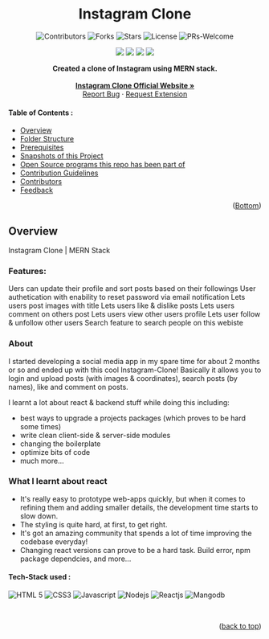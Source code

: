 <div id="top"></div>

<h1 align="center"> Instagram Clone </h1>



<!-- ---------------------------------------------------------------------------------------------------------------------- -->

<div align="center">

![Contributors](https://img.shields.io/github/contributors/riyajha2305/Instagram-Clone?style=for-the-badge)
  ![Forks](https://img.shields.io/github/forks/riyajha2305/Instagram-Clone?style=for-the-badge)
![Stars](https://img.shields.io/github/stars/riyajha2305/Instagram-Clone?style=for-the-badge)
![License](https://img.shields.io/github/license/riyajha2305/Instagram-Clone?style=for-the-badge)
![PRs-Welcome](https://img.shields.io/badge/PRs-welcome-brightgreen.svg?style=for-the-badge)  

![](https://img.shields.io/github/issues-raw/riyajha2305/Instagram-Clone?color=orange&style=for-the-badge)
![](https://img.shields.io/github/issues-closed/riyajha2305/Instagram-Clone?style=for-the-badge)
![](https://img.shields.io/github/issues-pr/riyajha2305/Instagram-Clone?style=for-the-badge)
![](https://img.shields.io/github/issues-pr-closed-raw/riyajha2305/Instagram-Clone?style=for-the-badge)
  
</div>



<!-- ---------------------------------------------------------------------------------------------------------------------- -->

<p align="center">
  <strong> Created a clone of Instagram using MERN stack. </strong>
    <br />
  <br />
    <a href="https://instaclone2305.herokuapp.com/"><strong>Instagram Clone Official Website »</strong></a>
    <br />
    <a href="https://github.com/riyajha2305/Instagram-Clone/issues">Report Bug</a>
    ·
    <a href="https://github.com/riyajha2305/Instagram-Clone/issues">Request Extension </a>
  </p>




<!-- ---------------------------------------------------------------------------------------------------------------------- -->
<!-- TABLE OF CONTENTS --> 

#### Table of Contents :
* [Overview](#Overview)
* [Folder Structure](#Folder-Structure)
* [Prerequisites](#Prerequisites)
* [Snapshots of this Project](#Snapshots-of-this-Project)
* [Open Source programs this repo has been part of](#Open-Source-programs-this-repo-has-been-part-of)
* [Contribution Guidelines](#Contribution-Guidelines)
* [Contributors](#Contributors)
* [Feedback](#Feedback)


  
<p align="right">(<a href="#Bottom">Bottom</a>)</p>

<!-- ------------------------------------------------------------------------------------------------------------------------------------------------------ -->
<!-- ------------------------------------------------------------------------------------------------------------------------------------------------------------- -->
## Overview

Instagram Clone | MERN Stack

### Features:

Uers can update their profile and sort posts based on their followings User authetication with enability to reset password via email notification Lets users post images with title Lets users like & dislike posts Lets users comment on others post Lets users view other users profile Lets user follow & unfollow other users Search feature to search people on this webiste

### About
I started developing a social media app in my spare time for about 2 months or so and ended up with this cool Instagram-Clone!
Basically it allows you to login and upload posts (with images & coordinates), search posts (by names), like and comment on posts.

I learnt a lot about react & backend stuff while doing this including:
- best ways to upgrade a projects packages (which proves to be hard some times)
- write clean client-side & server-side modules
- changing the boilerplate
- optimize bits of code
- much more...

### What I learnt about react
- It's really easy to prototype web-apps quickly, but when it comes to refining them and adding smaller details, the development time starts to slow down. 
- The styling is quite hard, at first, to get right.
- It's got an amazing community that spends a lot of time improving the codebase everyday!
- Changing react versions can prove to be a hard task. Build error, npm package dependcies, and more...
  

 #### Tech-Stack used :

  ![HTML 5](https://img.shields.io/badge/HTML5-E34F26?style=for-the-badge&logo=html5&logoColor=white)
  ![CSS3](https://img.shields.io/badge/CSS3-1572B6?style=for-the-badge&logo=css3&logoColor=white)
  ![Javascript](https://img.shields.io/badge/JavaScript-323330?style=for-the-badge&logo=javascript&logoColor=F7DF1E)
  ![Nodejs](https://img.shields.io/badge/Node.js-339933?style=for-the-badge&logo=nodedotjs&logoColor=white)
  ![Reactjs](https://img.shields.io/badge/React-20232A?style=for-the-badge&logo=react&logoColor=61DAFB)
  ![Mangodb](https://img.shields.io/badge/MongoDB-4EA94B?style=for-the-badge&logo=mongodb&logoColor=white)
  



<br>

<p align="right">(<a href="#top">back to top</a>)</p>

<!-- ------------------------------------------------------------------------------------------------------------------------------------------------------ -->
<!-- ------------------------------------------------------------------------------------------------------------------------------------------------------------- -->
